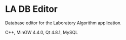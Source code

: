 LA DB Editor
============

Database editor for the Laboratory Algorithm application.

C++, MinGW 4.4.0, Qt 4.8.1, MySQL